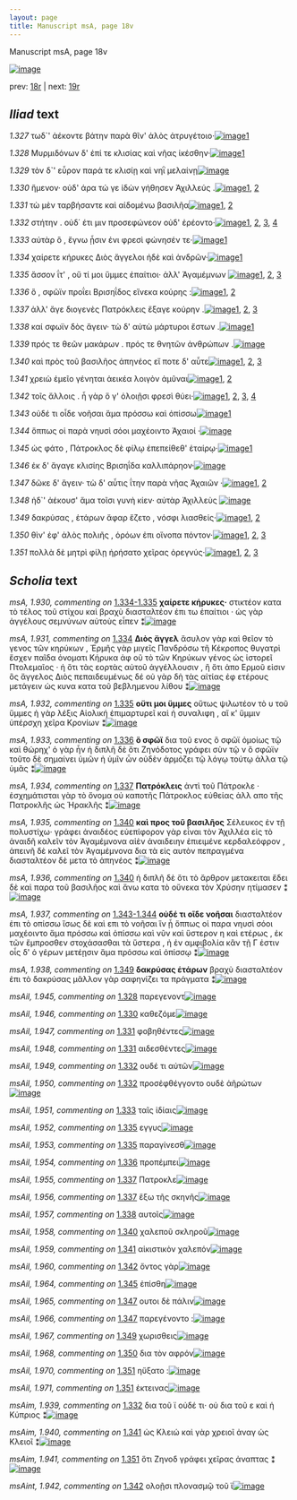 ```yaml
---
layout: page
title: Manuscript msA, page 18v
---
```


Manuscript msA, page 18v

[![image](http://www.homermultitext.org/iipsrv?OBJ=IIP,1.0&FIF=/project/homer/pyramidal/deepzoom/hmt/vaimg/2017a/VA018VN_0520.tif&WID=100&CVT=JPEG)](http://www.homermultitext.org/ict2/?urn=urn:cite2:hmt:vaimg.2017a:VA018VN_0520)

prev:  [18r](../18r/) | next:  [19r](../19r/)

## *Iliad* text

*1.327* <a id="1.327"/> τωδ`' ἀέκοντε βάτην παρὰ θῖν' ἁλὸς ἀτρυγέτοιο·[![image](http://www.homermultitext.org/iipsrv?OBJ=IIP,1.0&FIF=/project/homer/pyramidal/deepzoom/hmt/vaimg/2017a/VA018VN_0520.tif&RGN=0.512,0.2096,0.344,0.0285&WID=1000&CVT=JPEG)](http://www.homermultitext.org/ict2/?urn=urn:cite2:hmt:vaimg.2017a:VA018VN_0520@0.512,0.2096,0.344,0.0285)[1](#msAil_1.944)

*1.328* <a id="1.328"/> Μυρμιδόνων δ' ἐπί τε κλισίας καὶ νῆας ἱκέσθην·[![image](http://www.homermultitext.org/iipsrv?OBJ=IIP,1.0&FIF=/project/homer/pyramidal/deepzoom/hmt/vaimg/2017a/VA018VN_0520.tif&RGN=0.52,0.2314,0.344,0.0285&WID=1000&CVT=JPEG)](http://www.homermultitext.org/ict2/?urn=urn:cite2:hmt:vaimg.2017a:VA018VN_0520@0.52,0.2314,0.344,0.0285)[1](#msAil_1.945)

*1.329* <a id="1.329"/> τὸν δ`' εὗρον παρά τε κλισίῃ καὶ νηῒ μελαίνῃ[![image](http://www.homermultitext.org/iipsrv?OBJ=IIP,1.0&FIF=/project/homer/pyramidal/deepzoom/hmt/vaimg/2017a/VA018VN_0520.tif&RGN=0.513,0.2502,0.344,0.0285&WID=1000&CVT=JPEG)](http://www.homermultitext.org/ict2/?urn=urn:cite2:hmt:vaimg.2017a:VA018VN_0520@0.513,0.2502,0.344,0.0285)

*1.330* <a id="1.330"/> ἥμενον· οὐδ' άρα τώ γε ἰδὼν γήθησεν Ἀχιλλεύς .[![image](http://www.homermultitext.org/iipsrv?OBJ=IIP,1.0&FIF=/project/homer/pyramidal/deepzoom/hmt/vaimg/2017a/VA018VN_0520.tif&RGN=0.521,0.2667,0.348,0.0323&WID=1000&CVT=JPEG)](http://www.homermultitext.org/ict2/?urn=urn:cite2:hmt:vaimg.2017a:VA018VN_0520@0.521,0.2667,0.348,0.0323)[1](#msA_1.928), [2](#msAil_1.946)

*1.331* <a id="1.331"/> τὼ μὲν ταρβήσαντε καὶ αἰδομένω βασιλῆα[![image](http://www.homermultitext.org/iipsrv?OBJ=IIP,1.0&FIF=/project/homer/pyramidal/deepzoom/hmt/vaimg/2017a/VA018VN_0520.tif&RGN=0.518,0.2878,0.335,0.0285&WID=1000&CVT=JPEG)](http://www.homermultitext.org/ict2/?urn=urn:cite2:hmt:vaimg.2017a:VA018VN_0520@0.518,0.2878,0.335,0.0285)[1](#msAil_1.948), [2](#msAil_1.947)

*1.332* <a id="1.332"/> στήτην . οὐδ΄ έτι μιν προσεφώνεον οὐδ' ἐρέοντο·[![image](http://www.homermultitext.org/iipsrv?OBJ=IIP,1.0&FIF=/project/homer/pyramidal/deepzoom/hmt/vaimg/2017a/VA018VN_0520.tif&RGN=0.521,0.3065,0.341,0.0308&WID=1000&CVT=JPEG)](http://www.homermultitext.org/ict2/?urn=urn:cite2:hmt:vaimg.2017a:VA018VN_0520@0.521,0.3065,0.341,0.0308)[1](#msAil_1.950), [2](#msAil_1.949), [3](#msA_1.929), [4](#msAim_1.939)

*1.333* <a id="1.333"/> αὐτὰρ ὃ , ἔγνω ᾗσιν ἐνι φρεσὶ φώνησέν τε·[![image](http://www.homermultitext.org/iipsrv?OBJ=IIP,1.0&FIF=/project/homer/pyramidal/deepzoom/hmt/vaimg/2017a/VA018VN_0520.tif&RGN=0.52,0.3253,0.318,0.0308&WID=1000&CVT=JPEG)](http://www.homermultitext.org/ict2/?urn=urn:cite2:hmt:vaimg.2017a:VA018VN_0520@0.52,0.3253,0.318,0.0308)[1](#msAil_1.951)

*1.334* <a id="1.334"/> χαίρετε κήρυκες Διὸς 					ἄγγελοι ἠδὲ καὶ ἀνδρῶν·[![image](http://www.homermultitext.org/iipsrv?OBJ=IIP,1.0&FIF=/project/homer/pyramidal/deepzoom/hmt/vaimg/2017a/VA018VN_0520.tif&RGN=0.509,0.3426,0.345,0.0376&WID=1000&CVT=JPEG)](http://www.homermultitext.org/ict2/?urn=urn:cite2:hmt:vaimg.2017a:VA018VN_0520@0.509,0.3426,0.345,0.0376)[1](#msA_1.931)

*1.335* <a id="1.335"/> ἄσσον ΐτ' , οὔ τί μοι ὕμμες ἐπαίτιοι· ἀλλ' Ἀγαμέμνων 				[![image](http://www.homermultitext.org/iipsrv?OBJ=IIP,1.0&FIF=/project/homer/pyramidal/deepzoom/hmt/vaimg/2017a/VA018VN_0520.tif&RGN=0.518,0.3599,0.344,0.0331&WID=1000&CVT=JPEG)](http://www.homermultitext.org/ict2/?urn=urn:cite2:hmt:vaimg.2017a:VA018VN_0520@0.518,0.3599,0.344,0.0331)[1](#msAil_1.952), [2](#msAil_1.953), [3](#msA_1.932)

*1.336* <a id="1.336"/> ὃ , σφῶϊν προΐει Βρισηΐδος εἵνεκα κούρης :[![image](http://www.homermultitext.org/iipsrv?OBJ=IIP,1.0&FIF=/project/homer/pyramidal/deepzoom/hmt/vaimg/2017a/VA018VN_0520.tif&RGN=0.518,0.3824,0.338,0.0323&WID=1000&CVT=JPEG)](http://www.homermultitext.org/ict2/?urn=urn:cite2:hmt:vaimg.2017a:VA018VN_0520@0.518,0.3824,0.338,0.0323)[1](#msA_1.933), [2](#msAil_1.954)

*1.337* <a id="1.337"/> ἀλλ' ἄγε διογενὲς Πατρόκλεις ἔξαγε κούρην .[![image](http://www.homermultitext.org/iipsrv?OBJ=IIP,1.0&FIF=/project/homer/pyramidal/deepzoom/hmt/vaimg/2017a/VA018VN_0520.tif&RGN=0.522,0.3997,0.338,0.0323&WID=1000&CVT=JPEG)](http://www.homermultitext.org/ict2/?urn=urn:cite2:hmt:vaimg.2017a:VA018VN_0520@0.522,0.3997,0.338,0.0323)[1](#msAil_1.955), [2](#msA_1.934), [3](#msAil_1.956)

*1.338* <a id="1.338"/> καί σφωϊν δὸς ἄγειν· τὼ δ' αὐτὼ μάρτυροι ἔστων .[![image](http://www.homermultitext.org/iipsrv?OBJ=IIP,1.0&FIF=/project/homer/pyramidal/deepzoom/hmt/vaimg/2017a/VA018VN_0520.tif&RGN=0.522,0.4185,0.341,0.0323&WID=1000&CVT=JPEG)](http://www.homermultitext.org/ict2/?urn=urn:cite2:hmt:vaimg.2017a:VA018VN_0520@0.522,0.4185,0.341,0.0323)[1](#msAil_1.957)

*1.339* <a id="1.339"/> πρός τε θεῶν μακάρων . πρός τε θνητῶν ἀνθρώπων .[![image](http://www.homermultitext.org/iipsrv?OBJ=IIP,1.0&FIF=/project/homer/pyramidal/deepzoom/hmt/vaimg/2017a/VA018VN_0520.tif&RGN=0.511,0.4388,0.341,0.0323&WID=1000&CVT=JPEG)](http://www.homermultitext.org/ict2/?urn=urn:cite2:hmt:vaimg.2017a:VA018VN_0520@0.511,0.4388,0.341,0.0323)

*1.340* <a id="1.340"/> καὶ πρὸς τοῦ βασιλῆος ἀπηνέος εἴ ποτε δ' αὖτε[![image](http://www.homermultitext.org/iipsrv?OBJ=IIP,1.0&FIF=/project/homer/pyramidal/deepzoom/hmt/vaimg/2017a/VA018VN_0520.tif&RGN=0.516,0.4568,0.355,0.0353&WID=1000&CVT=JPEG)](http://www.homermultitext.org/ict2/?urn=urn:cite2:hmt:vaimg.2017a:VA018VN_0520@0.516,0.4568,0.355,0.0353)[1](#msA_1.936), [2](#msA_1.935), [3](#msAil_1.958)

*1.341* <a id="1.341"/> χρειὼ ἐμεῖο γένηται ἀεικέα λοιγὸν ἀμῦναι[![image](http://www.homermultitext.org/iipsrv?OBJ=IIP,1.0&FIF=/project/homer/pyramidal/deepzoom/hmt/vaimg/2017a/VA018VN_0520.tif&RGN=0.509,0.4756,0.355,0.0353&WID=1000&CVT=JPEG)](http://www.homermultitext.org/ict2/?urn=urn:cite2:hmt:vaimg.2017a:VA018VN_0520@0.509,0.4756,0.355,0.0353)[1](#msAim_1.940), [2](#msAil_1.959)

*1.342* <a id="1.342"/> τοῖς ἄλλοις . ἦ γὰρ ὅ γ' ὀλοιῇσι φρεσὶ θύει·[![image](http://www.homermultitext.org/iipsrv?OBJ=IIP,1.0&FIF=/project/homer/pyramidal/deepzoom/hmt/vaimg/2017a/VA018VN_0520.tif&RGN=0.522,0.4966,0.317,0.0285&WID=1000&CVT=JPEG)](http://www.homermultitext.org/ict2/?urn=urn:cite2:hmt:vaimg.2017a:VA018VN_0520@0.522,0.4966,0.317,0.0285)[1](#msAil_1.962), [2](#msAint_1.942), [3](#msAil_1.960), [4](#msAil_1.961)

*1.343* <a id="1.343"/> οὐδέ τι οἶδε νοῆσαι ἅμα πρόσσω καὶ ὀπίσσω[![image](http://www.homermultitext.org/iipsrv?OBJ=IIP,1.0&FIF=/project/homer/pyramidal/deepzoom/hmt/vaimg/2017a/VA018VN_0520.tif&RGN=0.52,0.5154,0.328,0.0285&WID=1000&CVT=JPEG)](http://www.homermultitext.org/ict2/?urn=urn:cite2:hmt:vaimg.2017a:VA018VN_0520@0.52,0.5154,0.328,0.0285)[1](#msAil_1.963)

*1.344* <a id="1.344"/> ὅππως οἱ παρὰ νηυσὶ σόοι μαχέοιντο Ἀχαιοί ·[![image](http://www.homermultitext.org/iipsrv?OBJ=IIP,1.0&FIF=/project/homer/pyramidal/deepzoom/hmt/vaimg/2017a/VA018VN_0520.tif&RGN=0.517,0.5312,0.347,0.0316&WID=1000&CVT=JPEG)](http://www.homermultitext.org/ict2/?urn=urn:cite2:hmt:vaimg.2017a:VA018VN_0520@0.517,0.5312,0.347,0.0316)

*1.345* <a id="1.345"/> ὡς φάτο , Πάτροκλος δὲ 					φίλῳ ἐπεπείθεθ' ἑταίρῳ·[![image](http://www.homermultitext.org/iipsrv?OBJ=IIP,1.0&FIF=/project/homer/pyramidal/deepzoom/hmt/vaimg/2017a/VA018VN_0520.tif&RGN=0.517,0.547,0.365,0.0391&WID=1000&CVT=JPEG)](http://www.homermultitext.org/ict2/?urn=urn:cite2:hmt:vaimg.2017a:VA018VN_0520@0.517,0.547,0.365,0.0391)[1](#msAil_1.964)

*1.346* <a id="1.346"/> ἐκ δ' ἄγαγε κλισίης Βρισηΐδα καλλιπάρηον·[![image](http://www.homermultitext.org/iipsrv?OBJ=IIP,1.0&FIF=/project/homer/pyramidal/deepzoom/hmt/vaimg/2017a/VA018VN_0520.tif&RGN=0.519,0.5687,0.346,0.0338&WID=1000&CVT=JPEG)](http://www.homermultitext.org/ict2/?urn=urn:cite2:hmt:vaimg.2017a:VA018VN_0520@0.519,0.5687,0.346,0.0338)

*1.347* <a id="1.347"/> δῶκε δ' ἄγειν· τὼ δ' αὖτις ΐτην παρὰ νῆας Ἀχαιῶν ·[![image](http://www.homermultitext.org/iipsrv?OBJ=IIP,1.0&FIF=/project/homer/pyramidal/deepzoom/hmt/vaimg/2017a/VA018VN_0520.tif&RGN=0.517,0.5875,0.37,0.0323&WID=1000&CVT=JPEG)](http://www.homermultitext.org/ict2/?urn=urn:cite2:hmt:vaimg.2017a:VA018VN_0520@0.517,0.5875,0.37,0.0323)[1](#msAil_1.966), [2](#msAil_1.965)

*1.348* <a id="1.348"/> ἡδ`' ἀέκουσ' ἅμα τοῖσι γυνὴ κίεν· αὐτὰρ Ἀχιλλεὺς 				[![image](http://www.homermultitext.org/iipsrv?OBJ=IIP,1.0&FIF=/project/homer/pyramidal/deepzoom/hmt/vaimg/2017a/VA018VN_0520.tif&RGN=0.522,0.6078,0.362,0.0301&WID=1000&CVT=JPEG)](http://www.homermultitext.org/ict2/?urn=urn:cite2:hmt:vaimg.2017a:VA018VN_0520@0.522,0.6078,0.362,0.0301)

*1.349* <a id="1.349"/> δακρύσας , ἑτάρων ἄφαρ ἕζετο , νόσφι λιασθείς·[![image](http://www.homermultitext.org/iipsrv?OBJ=IIP,1.0&FIF=/project/homer/pyramidal/deepzoom/hmt/vaimg/2017a/VA018VN_0520.tif&RGN=0.521,0.6281,0.352,0.0308&WID=1000&CVT=JPEG)](http://www.homermultitext.org/ict2/?urn=urn:cite2:hmt:vaimg.2017a:VA018VN_0520@0.521,0.6281,0.352,0.0308)[1](#msA_1.938), [2](#msAil_1.967)

*1.350* <a id="1.350"/> θὶν' ἐφ' ἁλὸς πολιῆς , ὁρόων ἐπι οἴνοπα πόντον·[![image](http://www.homermultitext.org/iipsrv?OBJ=IIP,1.0&FIF=/project/homer/pyramidal/deepzoom/hmt/vaimg/2017a/VA018VN_0520.tif&RGN=0.518,0.6469,0.352,0.0308&WID=1000&CVT=JPEG)](http://www.homermultitext.org/ict2/?urn=urn:cite2:hmt:vaimg.2017a:VA018VN_0520@0.518,0.6469,0.352,0.0308)[1](#msAint_1.943), [2](#msAil_1.969), [3](#msAil_1.968)

*1.351* <a id="1.351"/> πολλὰ δὲ μητρὶ φίλῃ ἠρήσατο χεῖρας ὀρεγνύς·[![image](http://www.homermultitext.org/iipsrv?OBJ=IIP,1.0&FIF=/project/homer/pyramidal/deepzoom/hmt/vaimg/2017a/VA018VN_0520.tif&RGN=0.518,0.6634,0.361,0.0353&WID=1000&CVT=JPEG)](http://www.homermultitext.org/ict2/?urn=urn:cite2:hmt:vaimg.2017a:VA018VN_0520@0.518,0.6634,0.361,0.0353)[1](#msAim_1.941), [2](#msAil_1.970), [3](#msAil_1.971)

## *Scholia* text

*msA, 1.930, commenting on* [1.334-1.335](#1.334-1.335)  <a id="msA_1.930"/> **χαίρετε κήρυκες·** στικτέον κατα τὸ τέλος τοῦ στίχου καὶ βραχὺ διασταλτέον ἐπι τω ἐπαίτιοι · ὡς γὰρ ἀγγέλους σεμνύνων αὐτοὺς εἶπεν ⁑[![image](http://www.homermultitext.org/iipsrv?OBJ=IIP,1.0&FIF=/project/homer/pyramidal/deepzoom/hmt/vaimg/2017a/VA018VN_0520.tif&RGN=0.24834193,0.12835408,0.59100958,0.02904564&WID=1000&CVT=JPEG)](http://www.homermultitext.org/ict2/?urn=urn:cite2:hmt:vaimg.2017a:VA018VN_0520@0.24834193,0.12835408,0.59100958,0.02904564)

*msA, 1.931, commenting on* [1.334](#1.334)  <a id="msA_1.931"/> **Διὸς ἄγγελ** ἄσυλον γὰρ καὶ θεῖον τὸ γενος τῶν κηρύκων , Ἐρμῆς γὰρ μιγεῖς Πανδρόσω τῆ Κέκροπος θυγατρὶ ἔσχεν παῖδα ὀνοματι Κήρυκα ἀφ οῦ τὸ τῶν Κηρύκων γένος ὡς ἱστορεῖ Πτολεμαῖος · ἠ ὅτι τὰς εορτὰς αὐτοῦ ἀγγέλλουσιν , ἢ ὅτι ἀπο Ερμοῦ εἰσιν ὃς ἄγγελος Διὸς πεπαιδευμένως δέ οὐ γὰρ δὴ τὰς αἰτίας ἐφ ετέρους μετάγειν ὡς κυνα κατα τοῦ βεβλημενου λίθου ⁑[![image](http://www.homermultitext.org/iipsrv?OBJ=IIP,1.0&FIF=/project/homer/pyramidal/deepzoom/hmt/vaimg/2017a/VA018VN_0520.tif&RGN=0.24834193,0.14301521,0.60648489,0.03679115&WID=1000&CVT=JPEG)](http://www.homermultitext.org/ict2/?urn=urn:cite2:hmt:vaimg.2017a:VA018VN_0520@0.24834193,0.14301521,0.60648489,0.03679115)

*msA, 1.932, commenting on* [1.335](#1.335)  <a id="msA_1.932"/> **οὔτι μοι ὕμμες** οὕτως ψιλωτέον τὸ υ τοῦ ὕμμες ἡ γὰρ λέξις Αἰολική ἐπιμαρτυρεῖ καὶ ἡ συναλιφη , αἵ κ' ὕμμιν ὑπέρσχη χεῖρα Κρονίων ⁑[![image](http://www.homermultitext.org/iipsrv?OBJ=IIP,1.0&FIF=/project/homer/pyramidal/deepzoom/hmt/vaimg/2017a/VA018VN_0520.tif&RGN=0.23691968,0.17538036,0.61790715,0.03042877&WID=1000&CVT=JPEG)](http://www.homermultitext.org/ict2/?urn=urn:cite2:hmt:vaimg.2017a:VA018VN_0520@0.23691968,0.17538036,0.61790715,0.03042877)

*msA, 1.933, commenting on* [1.336](#1.336)  <a id="msA_1.933"/> **ὃ σφῶϊ** δια τοῦ ενος ὃ σφῶϊ ὁμοίως τῷ καὶ θώρηχ' ὁ γὰρ ἦν ἡ διπλῆ δὲ ὅτι Ζηνόδοτος γράφει σὺν τῷ ν ὃ σφῶϊν τοῦτο δὲ σημαίνει ὑμῶν ἠ ὑμῖν ὧν οὐδὲν ἁρμόζει τῷ λόγῳ τούτῳ ἀλλα τῷ ὑμᾶς ⁑[![image](http://www.homermultitext.org/iipsrv?OBJ=IIP,1.0&FIF=/project/homer/pyramidal/deepzoom/hmt/vaimg/2017a/VA018VN_0520.tif&RGN=0.24355195,0.18561549,0.59911570,0.05421853&WID=1000&CVT=JPEG)](http://www.homermultitext.org/ict2/?urn=urn:cite2:hmt:vaimg.2017a:VA018VN_0520@0.24355195,0.18561549,0.59911570,0.05421853)

*msA, 1.934, commenting on* [1.337](#1.337)  <a id="msA_1.934"/> **Πατρόκλεις** ἀντὶ τοῦ Πάτροκλε · ἐσχημάτισται γὰρ τὸ ὄνομα οὐ καποτῆς Πάτροκλος εὐθείας ἀλλ απο τῆς Πατροκλῆς ὡς Ἡρακλῆς ⁑[![image](http://www.homermultitext.org/iipsrv?OBJ=IIP,1.0&FIF=/project/homer/pyramidal/deepzoom/hmt/vaimg/2017a/VA018VN_0520.tif&RGN=0.23360354,0.23181189,0.21628592,0.05255878&WID=1000&CVT=JPEG)](http://www.homermultitext.org/ict2/?urn=urn:cite2:hmt:vaimg.2017a:VA018VN_0520@0.23360354,0.23181189,0.21628592,0.05255878)

*msA, 1.935, commenting on* [1.340](#1.340)  <a id="msA_1.935"/> **καὶ προς τοῦ βασιλῆος** Σέλευκος ἐν τῇ πολυστίχω· γράφει ἀναιδέος εὐεπίφορον γὰρ εἶναι τὸν Ἀχιλλέα εἰς τὸ ἀναιδῆ καλεῖν τὸν Ἀγαμέμνονα αἰὲν ἀναιδειην ἐπιειμένε κερδαλεόφρον , ἀπεινῆ δὲ καλεῖ τὸν Ἀγαμέμνονα δια τὰ εἰς αυτὸν πεπραγμένα διασταλτέον δὲ μετα τὸ ἀπηνέος ⁑[![image](http://www.homermultitext.org/iipsrv?OBJ=IIP,1.0&FIF=/project/homer/pyramidal/deepzoom/hmt/vaimg/2017a/VA018VN_0520.tif&RGN=0.23913043,0.27579530,0.21923360,0.08907331&WID=1000&CVT=JPEG)](http://www.homermultitext.org/ict2/?urn=urn:cite2:hmt:vaimg.2017a:VA018VN_0520@0.23913043,0.27579530,0.21923360,0.08907331)

*msA, 1.936, commenting on* [1.340](#1.340)  <a id="msA_1.936"/> ἡ διπλῆ δὲ ὅτι τὸ ἄρθρον μετακειται ἔδει δὲ καὶ παρα τοῦ βασιλῆος καὶ ἄνω κατα τὸ οὔνεκα τὸν Χρύσην ητίμασεν ⁑[![image](http://www.homermultitext.org/iipsrv?OBJ=IIP,1.0&FIF=/project/homer/pyramidal/deepzoom/hmt/vaimg/2017a/VA018VN_0520.tif&RGN=0.24576271,0.36127248,0.21186441,0.03485477&WID=1000&CVT=JPEG)](http://www.homermultitext.org/ict2/?urn=urn:cite2:hmt:vaimg.2017a:VA018VN_0520@0.24576271,0.36127248,0.21186441,0.03485477)

*msA, 1.937, commenting on* [1.343-1.344](#1.343-1.344)  <a id="msA_1.937"/> **οὐδέ τι οῖδε νοῆσαι** διασταλτέον ἐπι τὸ οπίσσω ἴσως δὲ καὶ επι τὸ νοῆσαι ἵν ᾖ ὅππως οἱ παρα νηυσὶ σόοι μαχέοιντο ἅμα πρόσσω καὶ ὁπίσσω καὶ νῦν καὶ ὕστερον η καὶ ετέρως , ἐκ τῶν ἔμπροσθεν στοχάσασθαι τὰ ὕστερα , ἠ ἐν αμφιβολία κἂν τῇ Γ ἐστιν οἷς δ' ὁ γέρων μετέῃσιν ἅμα πρόσσω καὶ ὀπίσσῳ ⁑[![image](http://www.homermultitext.org/iipsrv?OBJ=IIP,1.0&FIF=/project/homer/pyramidal/deepzoom/hmt/vaimg/2017a/VA018VN_0520.tif&RGN=0.24097273,0.39280775,0.21370671,0.09820194&WID=1000&CVT=JPEG)](http://www.homermultitext.org/ict2/?urn=urn:cite2:hmt:vaimg.2017a:VA018VN_0520@0.24097273,0.39280775,0.21370671,0.09820194)

*msA, 1.938, commenting on* [1.349](#1.349)  <a id="msA_1.938"/> **δακρύσας ἑτάρων** βραχὺ διασταλτέον ἐπι τὸ δακρύσας μᾶλλον γὰρ σαφηνίζει τα πράγματα ⁑[![image](http://www.homermultitext.org/iipsrv?OBJ=IIP,1.0&FIF=/project/homer/pyramidal/deepzoom/hmt/vaimg/2017a/VA018VN_0520.tif&RGN=0.24023581,0.48215768,0.20928519,0.04564315&WID=1000&CVT=JPEG)](http://www.homermultitext.org/ict2/?urn=urn:cite2:hmt:vaimg.2017a:VA018VN_0520@0.24023581,0.48215768,0.20928519,0.04564315)

*msAil, 1.945, commenting on* [1.328](#1.328)  <a id="msAil_1.945"/> παρεγενοντ[![image](http://www.homermultitext.org/iipsrv?OBJ=IIP,1.0&FIF=/project/homer/pyramidal/deepzoom/hmt/vaimg/2017a/VA018VN_0520.tif&RGN=0.80950626,0.22627939,0.06521739,0.01576763&WID=1000&CVT=JPEG)](http://www.homermultitext.org/ict2/?urn=urn:cite2:hmt:vaimg.2017a:VA018VN_0520@0.80950626,0.22627939,0.06521739,0.01576763)

*msAil, 1.946, commenting on* [1.330](#1.330)  <a id="msAil_1.946"/> καθεζόμε[![image](http://www.homermultitext.org/iipsrv?OBJ=IIP,1.0&FIF=/project/homer/pyramidal/deepzoom/hmt/vaimg/2017a/VA018VN_0520.tif&RGN=0.54863670,0.27109267,0.04310980,0.01189488&WID=1000&CVT=JPEG)](http://www.homermultitext.org/ict2/?urn=urn:cite2:hmt:vaimg.2017a:VA018VN_0520@0.54863670,0.27109267,0.04310980,0.01189488)

*msAil, 1.947, commenting on* [1.331](#1.331)  <a id="msAil_1.947"/> φοβηθέντες[![image](http://www.homermultitext.org/iipsrv?OBJ=IIP,1.0&FIF=/project/homer/pyramidal/deepzoom/hmt/vaimg/2017a/VA018VN_0520.tif&RGN=0.61938099,0.28852006,0.05600590,0.01078838&WID=1000&CVT=JPEG)](http://www.homermultitext.org/ict2/?urn=urn:cite2:hmt:vaimg.2017a:VA018VN_0520@0.61938099,0.28852006,0.05600590,0.01078838)

*msAil, 1.948, commenting on* [1.331](#1.331)  <a id="msAil_1.948"/> αιδεσθέντες[![image](http://www.homermultitext.org/iipsrv?OBJ=IIP,1.0&FIF=/project/homer/pyramidal/deepzoom/hmt/vaimg/2017a/VA018VN_0520.tif&RGN=0.73212970,0.28934993,0.05490052,0.01078838&WID=1000&CVT=JPEG)](http://www.homermultitext.org/ict2/?urn=urn:cite2:hmt:vaimg.2017a:VA018VN_0520@0.73212970,0.28934993,0.05490052,0.01078838)

*msAil, 1.949, commenting on* [1.332](#1.332)  <a id="msAil_1.949"/> ουδέ τι αὐτῶν[![image](http://www.homermultitext.org/iipsrv?OBJ=IIP,1.0&FIF=/project/homer/pyramidal/deepzoom/hmt/vaimg/2017a/VA018VN_0520.tif&RGN=0.62011791,0.30511757,0.04900516,0.01300138&WID=1000&CVT=JPEG)](http://www.homermultitext.org/ict2/?urn=urn:cite2:hmt:vaimg.2017a:VA018VN_0520@0.62011791,0.30511757,0.04900516,0.01300138)

*msAil, 1.950, commenting on* [1.332](#1.332)  <a id="msAil_1.950"/> προσἐφθέγγοντο ουδὲ ἀῆρώτων[![image](http://www.homermultitext.org/iipsrv?OBJ=IIP,1.0&FIF=/project/homer/pyramidal/deepzoom/hmt/vaimg/2017a/VA018VN_0520.tif&RGN=0.70191599,0.30235131,0.15254237,0.01687414&WID=1000&CVT=JPEG)](http://www.homermultitext.org/ict2/?urn=urn:cite2:hmt:vaimg.2017a:VA018VN_0520@0.70191599,0.30235131,0.15254237,0.01687414)

*msAil, 1.951, commenting on* [1.333](#1.333)  <a id="msAil_1.951"/> ταῖς ἰδίαις[![image](http://www.homermultitext.org/iipsrv?OBJ=IIP,1.0&FIF=/project/homer/pyramidal/deepzoom/hmt/vaimg/2017a/VA018VN_0520.tif&RGN=0.64001474,0.32448133,0.04089904,0.01106501&WID=1000&CVT=JPEG)](http://www.homermultitext.org/ict2/?urn=urn:cite2:hmt:vaimg.2017a:VA018VN_0520@0.64001474,0.32448133,0.04089904,0.01106501)

*msAil, 1.952, commenting on* [1.335](#1.335)  <a id="msAil_1.952"/> εγγυς[![image](http://www.homermultitext.org/iipsrv?OBJ=IIP,1.0&FIF=/project/homer/pyramidal/deepzoom/hmt/vaimg/2017a/VA018VN_0520.tif&RGN=0.54237288,0.37178423,0.02137067,0.00774550&WID=1000&CVT=JPEG)](http://www.homermultitext.org/ict2/?urn=urn:cite2:hmt:vaimg.2017a:VA018VN_0520@0.54237288,0.37178423,0.02137067,0.00774550)

*msAil, 1.953, commenting on* [1.335](#1.335)  <a id="msAil_1.953"/> παραγίνεσθ[![image](http://www.homermultitext.org/iipsrv?OBJ=IIP,1.0&FIF=/project/homer/pyramidal/deepzoom/hmt/vaimg/2017a/VA018VN_0520.tif&RGN=0.57111275,0.36348548,0.04347826,0.01217151&WID=1000&CVT=JPEG)](http://www.homermultitext.org/ict2/?urn=urn:cite2:hmt:vaimg.2017a:VA018VN_0520@0.57111275,0.36348548,0.04347826,0.01217151)

*msAil, 1.954, commenting on* [1.336](#1.336)  <a id="msAil_1.954"/> προπέμπει[![image](http://www.homermultitext.org/iipsrv?OBJ=IIP,1.0&FIF=/project/homer/pyramidal/deepzoom/hmt/vaimg/2017a/VA018VN_0520.tif&RGN=0.59174650,0.38589212,0.05637436,0.01023513&WID=1000&CVT=JPEG)](http://www.homermultitext.org/ict2/?urn=urn:cite2:hmt:vaimg.2017a:VA018VN_0520@0.59174650,0.38589212,0.05637436,0.01023513)

*msAil, 1.955, commenting on* [1.337](#1.337)  <a id="msAil_1.955"/> Πατροκλε[![image](http://www.homermultitext.org/iipsrv?OBJ=IIP,1.0&FIF=/project/homer/pyramidal/deepzoom/hmt/vaimg/2017a/VA018VN_0520.tif&RGN=0.68533530,0.40248963,0.03831982,0.01078838&WID=1000&CVT=JPEG)](http://www.homermultitext.org/ict2/?urn=urn:cite2:hmt:vaimg.2017a:VA018VN_0520@0.68533530,0.40248963,0.03831982,0.01078838)

*msAil, 1.956, commenting on* [1.337](#1.337)  <a id="msAil_1.956"/> ἔξω τῆς σκηνῆς[![image](http://www.homermultitext.org/iipsrv?OBJ=IIP,1.0&FIF=/project/homer/pyramidal/deepzoom/hmt/vaimg/2017a/VA018VN_0520.tif&RGN=0.77266028,0.39944675,0.06669123,0.01244813&WID=1000&CVT=JPEG)](http://www.homermultitext.org/ict2/?urn=urn:cite2:hmt:vaimg.2017a:VA018VN_0520@0.77266028,0.39944675,0.06669123,0.01244813)

*msAil, 1.957, commenting on* [1.338](#1.338)  <a id="msAil_1.957"/> αυτοῖς[![image](http://www.homermultitext.org/iipsrv?OBJ=IIP,1.0&FIF=/project/homer/pyramidal/deepzoom/hmt/vaimg/2017a/VA018VN_0520.tif&RGN=0.57295505,0.42434302,0.03058217,0.00912863&WID=1000&CVT=JPEG)](http://www.homermultitext.org/ict2/?urn=urn:cite2:hmt:vaimg.2017a:VA018VN_0520@0.57295505,0.42434302,0.03058217,0.00912863)

*msAil, 1.958, commenting on* [1.340](#1.340)  <a id="msAil_1.958"/> χαλεποῦ σκληροῦ[![image](http://www.homermultitext.org/iipsrv?OBJ=IIP,1.0&FIF=/project/homer/pyramidal/deepzoom/hmt/vaimg/2017a/VA018VN_0520.tif&RGN=0.69859985,0.45781466,0.07295505,0.01217151&WID=1000&CVT=JPEG)](http://www.homermultitext.org/ict2/?urn=urn:cite2:hmt:vaimg.2017a:VA018VN_0520@0.69859985,0.45781466,0.07295505,0.01217151)

*msAil, 1.959, commenting on* [1.341](#1.341)  <a id="msAil_1.959"/> αἰκιστικὸν χαλεπόν[![image](http://www.homermultitext.org/iipsrv?OBJ=IIP,1.0&FIF=/project/homer/pyramidal/deepzoom/hmt/vaimg/2017a/VA018VN_0520.tif&RGN=0.71039057,0.47496542,0.06890199,0.01272476&WID=1000&CVT=JPEG)](http://www.homermultitext.org/ict2/?urn=urn:cite2:hmt:vaimg.2017a:VA018VN_0520@0.71039057,0.47496542,0.06890199,0.01272476)

*msAil, 1.960, commenting on* [1.342](#1.342)  <a id="msAil_1.960"/> ὄντος γὰρ[![image](http://www.homermultitext.org/iipsrv?OBJ=IIP,1.0&FIF=/project/homer/pyramidal/deepzoom/hmt/vaimg/2017a/VA018VN_0520.tif&RGN=0.63817244,0.49709544,0.03168755,0.01410788&WID=1000&CVT=JPEG)](http://www.homermultitext.org/ict2/?urn=urn:cite2:hmt:vaimg.2017a:VA018VN_0520@0.63817244,0.49709544,0.03168755,0.01410788)

*msAil, 1.964, commenting on* [1.345](#1.345)  <a id="msAil_1.964"/> ἐπίσθη[![image](http://www.homermultitext.org/iipsrv?OBJ=IIP,1.0&FIF=/project/homer/pyramidal/deepzoom/hmt/vaimg/2017a/VA018VN_0520.tif&RGN=0.77781872,0.55131397,0.03205601,0.01106501&WID=1000&CVT=JPEG)](http://www.homermultitext.org/ict2/?urn=urn:cite2:hmt:vaimg.2017a:VA018VN_0520@0.77781872,0.55131397,0.03205601,0.01106501)

*msAil, 1.965, commenting on* [1.347](#1.347)  <a id="msAil_1.965"/> ουτοι δὲ πάλιν[![image](http://www.homermultitext.org/iipsrv?OBJ=IIP,1.0&FIF=/project/homer/pyramidal/deepzoom/hmt/vaimg/2017a/VA018VN_0520.tif&RGN=0.65291083,0.58865837,0.04016212,0.01078838&WID=1000&CVT=JPEG)](http://www.homermultitext.org/ict2/?urn=urn:cite2:hmt:vaimg.2017a:VA018VN_0520@0.65291083,0.58865837,0.04016212,0.01078838)

*msAil, 1.966, commenting on* [1.347](#1.347)  <a id="msAil_1.966"/> παρεγένοντο :[![image](http://www.homermultitext.org/iipsrv?OBJ=IIP,1.0&FIF=/project/homer/pyramidal/deepzoom/hmt/vaimg/2017a/VA018VN_0520.tif&RGN=0.73507738,0.59059474,0.04937362,0.00912863&WID=1000&CVT=JPEG)](http://www.homermultitext.org/ict2/?urn=urn:cite2:hmt:vaimg.2017a:VA018VN_0520@0.73507738,0.59059474,0.04937362,0.00912863)

*msAil, 1.967, commenting on* [1.349](#1.349)  <a id="msAil_1.967"/> χωρισθεις[![image](http://www.homermultitext.org/iipsrv?OBJ=IIP,1.0&FIF=/project/homer/pyramidal/deepzoom/hmt/vaimg/2017a/VA018VN_0520.tif&RGN=0.80471629,0.62987552,0.03979366,0.00802213&WID=1000&CVT=JPEG)](http://www.homermultitext.org/ict2/?urn=urn:cite2:hmt:vaimg.2017a:VA018VN_0520@0.80471629,0.62987552,0.03979366,0.00802213)

*msAil, 1.968, commenting on* [1.350](#1.350)  <a id="msAil_1.968"/> δια τὸν αφρόν[![image](http://www.homermultitext.org/iipsrv?OBJ=IIP,1.0&FIF=/project/homer/pyramidal/deepzoom/hmt/vaimg/2017a/VA018VN_0520.tif&RGN=0.63706706,0.64896266,0.05416360,0.01217151&WID=1000&CVT=JPEG)](http://www.homermultitext.org/ict2/?urn=urn:cite2:hmt:vaimg.2017a:VA018VN_0520@0.63706706,0.64896266,0.05416360,0.01217151)

*msAil, 1.970, commenting on* [1.351](#1.351)  <a id="msAil_1.970"/> ηὔξατο :[![image](http://www.homermultitext.org/iipsrv?OBJ=IIP,1.0&FIF=/project/homer/pyramidal/deepzoom/hmt/vaimg/2017a/VA018VN_0520.tif&RGN=0.72586588,0.66804979,0.03574060,0.01078838&WID=1000&CVT=JPEG)](http://www.homermultitext.org/ict2/?urn=urn:cite2:hmt:vaimg.2017a:VA018VN_0520@0.72586588,0.66804979,0.03574060,0.01078838)

*msAil, 1.971, commenting on* [1.351](#1.351)  <a id="msAil_1.971"/> ἐκτεινας[![image](http://www.homermultitext.org/iipsrv?OBJ=IIP,1.0&FIF=/project/homer/pyramidal/deepzoom/hmt/vaimg/2017a/VA018VN_0520.tif&RGN=0.82682388,0.66307054,0.03352985,0.01327801&WID=1000&CVT=JPEG)](http://www.homermultitext.org/ict2/?urn=urn:cite2:hmt:vaimg.2017a:VA018VN_0520@0.82682388,0.66307054,0.03352985,0.01327801)

*msAim, 1.939, commenting on* [1.332](#1.332)  <a id="msAim_1.939"/> δια τοῦ ϊ οὐδέ τι· οὐ δια τοῦ ε καὶ ἡ Κύπριος ⁑[![image](http://www.homermultitext.org/iipsrv?OBJ=IIP,1.0&FIF=/project/homer/pyramidal/deepzoom/hmt/vaimg/2017a/VA018VN_0520.tif&RGN=0.45910096,0.31479945,0.06042741,0.04647303&WID=1000&CVT=JPEG)](http://www.homermultitext.org/ict2/?urn=urn:cite2:hmt:vaimg.2017a:VA018VN_0520@0.45910096,0.31479945,0.06042741,0.04647303)

*msAim, 1.940, commenting on* [1.341](#1.341)  <a id="msAim_1.940"/> ὡς Κλειώ καὶ γὰρ χρειοῖ ἀναγ ὡς Κλειοῖ ⁑[![image](http://www.homermultitext.org/iipsrv?OBJ=IIP,1.0&FIF=/project/homer/pyramidal/deepzoom/hmt/vaimg/2017a/VA018VN_0520.tif&RGN=0.45504790,0.48630705,0.06300663,0.03015214&WID=1000&CVT=JPEG)](http://www.homermultitext.org/ict2/?urn=urn:cite2:hmt:vaimg.2017a:VA018VN_0520@0.45504790,0.48630705,0.06300663,0.03015214)

*msAim, 1.941, commenting on* [1.351](#1.351)  <a id="msAim_1.941"/> ὅτι Ζηνοδ γράφει χεῖρας ἀναπτας ⁑[![image](http://www.homermultitext.org/iipsrv?OBJ=IIP,1.0&FIF=/project/homer/pyramidal/deepzoom/hmt/vaimg/2017a/VA018VN_0520.tif&RGN=0.45394252,0.67607192,0.06226971,0.03042877&WID=1000&CVT=JPEG)](http://www.homermultitext.org/ict2/?urn=urn:cite2:hmt:vaimg.2017a:VA018VN_0520@0.45394252,0.67607192,0.06226971,0.03042877)

*msAint, 1.942, commenting on* [1.342](#1.342)  <a id="msAint_1.942"/> ολοῇσι πλονασμῷ τοῦ ϊ[![image](http://www.homermultitext.org/iipsrv?OBJ=IIP,1.0&FIF=/project/homer/pyramidal/deepzoom/hmt/vaimg/2017a/VA018VN_0520.tif&RGN=0.83271923,0.49598893,0.06337509,0.01853389&WID=1000&CVT=JPEG)](http://www.homermultitext.org/ict2/?urn=urn:cite2:hmt:vaimg.2017a:VA018VN_0520@0.83271923,0.49598893,0.06337509,0.01853389)